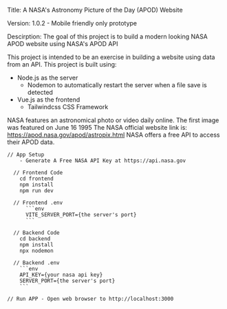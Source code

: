 Title:
  A NASA's Astronomy Picture of the Day (APOD) Website

Version:
  1.0.2 - Mobile friendly only prototype

Descirption:
  The goal of this project is to build a modern looking NASA APOD website using NASA's APOD API 

  This project is intended to be an exercise in building a website using data from an API.
  This project is built using: 
  - Node.js as the server 
    - Nodemon to automatically restart the server when a file save is detected
  - Vue.js as the frontend
    - Tailwindcss CSS Framework
      
  NASA features an astronomical photo or video daily online. 
  The first image was featured on June 16 1995
  The NASA official website link is: https://apod.nasa.gov/apod/astropix.html
  NASA offers a free API to access their APOD data.
```
// App Setup
    - Generate A Free NASA API Key at https://api.nasa.gov
  
  // Frontend Code
    cd frontend
    npm install
    npm run dev

  // Frontend .env
      ```env
      VITE_SERVER_PORT={the server's port}
      ```

  // Backend Code
    cd backend
    npm install
    npx nodemon

  // Backend .env
    ```env
    API_KEY={your nasa api key}
    SERVER_PORT={the server's port}
    ```

// Run APP - Open web browser to http://localhost:3000
```
    